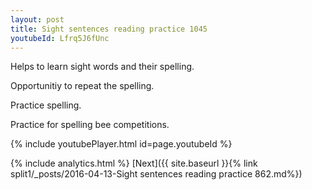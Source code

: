 ```yaml
---
layout: post
title: Sight sentences reading practice 1045
youtubeId: Lfrq5J6fUnc
---
```

 
 
Helps to learn sight words and their spelling.

Opportunitiy to repeat the spelling. 

Practice spelling. 
 
Practice for spelling bee competitions. 
 
{% include youtubePlayer.html id=page.youtubeId %}
 
 
{% include analytics.html %} 
[Next]({{ site.baseurl }}{% link  split1/_posts/2016-04-13-Sight sentences reading practice 862.md%})
 
